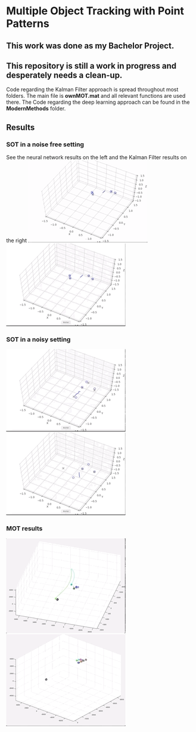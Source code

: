 # Multiple Object Tracking with Point Patterns

## This work was done as my Bachelor Project.
 
## This repository is still a work in progress and desperately needs a clean-up.

Code regarding the Kalman Filter approach is spread throughout most folders. The main file is **ownMOT.mat** and all relevant functions are used there.
The Code regarding the deep learning approach can be found in the **ModernMethods** folder.

## Results

### SOT in a noise free setting
See the neural network results on the left and the Kalman Filter results on the right
![](NN_noise_free.gif)  ![](KF_noise_free.gif)

### SOT in a noisy setting
![](NN_noisy.gif)  ![](KF_noisy.gif)

### MOT results
![](closeup_MOT.gif)  ![](MOT.gif)

